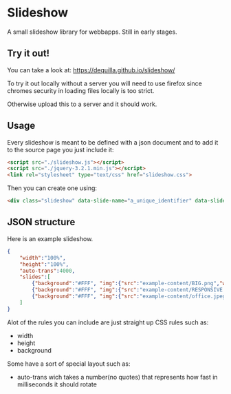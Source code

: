 # Slideshow
A small slideshow library for webbapps.
Still in early stages.

## Try it out!
You can take a look at: https://dequilla.github.io/slideshow/

To try it out locally without a server you will need to use firefox since chromes security in loading files locally is too strict.

Otherwise upload this to a server and it should work.

## Usage
Every slideshow is meant to be defined with a json document and to add it to the source page you just include it:
```html
<script src="./slideshow.js"></script>
<script src="./jquery-3.2.1.min.js"></script>
<link rel="stylesheet" type="text/css" href="slideshow.css">
```
Then you can create one using:

```html
<div class="slideshow" data-slide-name="a_unique_identifier" data-slide-src="path/to/json/file"></div>
```


## JSON structure
Here is an example slideshow.
```json
{
    "width":"100%",
    "height":"100%",
    "auto-trans":4000,
    "slides":[
        {"background":"#FFF", "img":{"src":"example-content/BIG.png","width":"100%","height":"100%"}},
        {"background":"#FFF", "img":{"src":"example-content/RESPONSIVE.png","width":"100%","height":"100%"}},
        {"background":"#FFF", "img":{"src":"example-content/office.jpeg","width":"100%","height":"100%"}}
    ]
}
```

Alot of the rules you can include are just straight up CSS rules such as:
 - width
 - height
 - background

Some have a sort of special layout such as:
 - auto-trans wich takes a number(no quotes) that represents how fast in milliseconds it should rotate
